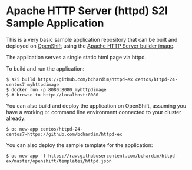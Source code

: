 # Apache HTTP Server (httpd) S2I Sample Application

This is a very basic sample application repository that can be built and deployed
on [OpenShift](https://www.openshift.com) using the [Apache HTTP Server builder image](https://github.com/bchardim/httpd-container).

The application serves a single static html page via httpd.

To build and run the application:

```
$ s2i build https://github.com/bchardim/httpd-ex centos/httpd-24-centos7 myhttpdimage
$ docker run -p 8080:8080 myhttpdimage
$ # browse to http://localhost:8080
```

You can also build and deploy the application on OpenShift, assuming you have a
working `oc` command line environment connected to your cluster already:

`$ oc new-app centos/httpd-24-centos7~https://github.com/bchardim/httpd-ex`

You can also deploy the sample template for the application:

`$ oc new-app -f https://raw.githubusercontent.com/bchardim/httpd-ex/master/openshift/templates/httpd.json`
